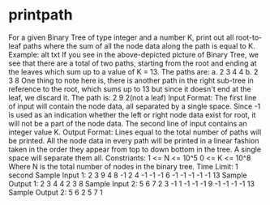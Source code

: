 # printpath
For a given Binary Tree of type integer and a number K, print out all root-to-leaf paths where the sum of all the node data along the path is equal to K. Example: alt txt  If you see in the above-depicted picture of Binary Tree, we see that there are a total of two paths, starting from the root and ending at the leaves which sum up to a value of K = 13.  The paths are: a. 2 3 4 4 b. 2 3 8  One thing to note here is, there is another path in the right sub-tree in reference to the root, which sums up to 13 but since it doesn't end at the leaf, we discard it. The path is: 2 9 2(not a leaf)  Input Format: The first line of input will contain the node data, all separated by a single space. Since -1 is used as an indication whether the left or right node data exist for root, it will not be a part of the node data.  The second line of input contains an integer value K. Output Format: Lines equal to the total number of paths will be printed. All the node data in every path will be printed in a linear fashion taken in the order they appear from top to down bottom in the tree. A single space will separate them all. Constriants: 1 &lt;= N &lt;= 10^5 0 &lt;= K &lt;= 10^8 Where N is the total number of nodes in the binary tree.  Time Limit: 1 second Sample Input 1: 2 3 9 4 8 -1 2 4 -1 -1 -1 6 -1 -1 -1 -1 -1 13  Sample Output 1: 2 3 4 4  2 3 8 Sample Input 2: 5 6 7 2 3 -1 1 -1 -1 -1 9 -1 -1 -1 -1 13  Sample Output 2: 5 6 2 5 7 1
